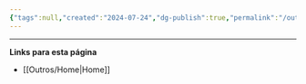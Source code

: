 ```yaml
---
{"tags":null,"created":"2024-07-24","dg-publish":true,"permalink":"/outros/constituicao/","dgPassFrontmatter":true}
---
```





___
**Links para esta página**  
- [[Outros/Home\|Home]]